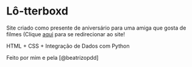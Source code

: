 # Lô-tterboxd
Site criado como presente de aniversário para uma amiga que gosta de filmes
(Clique [aqui](https://lo-tterboxd.netlify.app) para se redirecionar ao site!

HTML + CSS + Integração de Dados com Python

Feito por mim e pela [@beatrizopdd]
